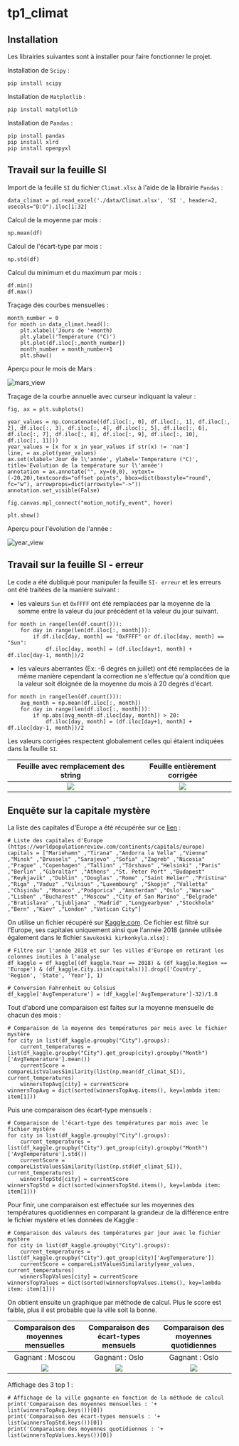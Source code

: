 # tp1_climat

## Installation

Les librairies suivantes sont à installer pour faire fonctionner le projet.

Installation de `Scipy` :
```
pip install scipy
```
Installation de `Matplotlib` :
```
pip install matplotlib
```
Installation de `Pandas` :
```
pip install pandas
pip install xlrd
pip install openpyxl
```

## Travail sur la feuille SI 

Import de la feuille `SI` du fichier `Climat.xlsx` à l'aide de la librairie `Pandas` : 
```
data_climat = pd.read_excel('./data/Climat.xlsx', 'SI ', header=2, usecols="D:O").iloc[1:32]
```

Calcul de la moyenne par mois :
```
np.mean(df)
```

Calcul de l'écart-type par mois :
```
np.std(df)
```

Calcul du minimum et du maximum par mois :
```
df.min()
df.max()
```

Traçage des courbes mensuelles :
```
month_number = 0
for month in data_climat.head():
    plt.xlabel('Jours de '+month)
    plt.ylabel('Température (°C)')
    plt.plot(df.iloc[:,month_number])
    month_number = month_number+1
    plt.show()
```

Aperçu pour le mois de Mars :

![mars_view](img/vue_mars.png "Evolution de la température en Mars")

Traçage de la courbe annuelle avec curseur indiquant la valeur :
```
fig, ax = plt.subplots()

year_values = np.concatenate((df.iloc[:, 0], df.iloc[:, 1], df.iloc[:, 2], df.iloc[:, 3], df.iloc[:, 4], df.iloc[:, 5], df.iloc[:, 6], df.iloc[:, 7], df.iloc[:, 8], df.iloc[:, 9], df.iloc[:, 10], df.iloc[:, 11]))
year_values = [x for x in year_values if str(x) != 'nan']
line, = ax.plot(year_values)
ax.set(xlabel='Jour de l\'année', ylabel='Temperature (°C)', title='Evolution de la température sur l\'année')
annotation = ax.annotate("", xy=(0,0), xytext=(-20,20),textcoords="offset points", bbox=dict(boxstyle="round", fc="w"), arrowprops=dict(arrowstyle="->"))
annotation.set_visible(False)

fig.canvas.mpl_connect("motion_notify_event", hover)

plt.show()
```

Aperçu pour l'évolution de l'année :

![year_view](img/vue_annee.png "Evolution de la température sur l'année")

## Travail sur la feuille SI - erreur

Le code a été dubliqué pour manipuler la feuille `SI- erreur` et les erreurs ont été traitées de la manière suivant :
* les valeurs `Sun` et `0xFFFF` ont été remplacées par la moyenne de la somme entre la valeur du jour précédent et la valeur du jour suivant.
```
for month in range(len(df.count())):
    for day in range(len(df.iloc[:, month])):
        if df.iloc[day, month] == "0xFFFF" or df.iloc[day, month] == "Sun":
            df.iloc[day, month] = (df.iloc[day+1, month] + df.iloc[day-1, month])/2
```
* les valeurs aberrantes (Ex: -6 degrés en juillet) ont été remplacées de la même manière cependant la correction ne s'effectue qu'à condition que la valeur soit éloignée de la moyenne du mois à 20 degrés d'écart.
```
for month in range(len(df.count())):
    avg_month = np.mean(df.iloc[:, month])
    for day in range(len(df.iloc[:, month])):
        if np.abs(avg_month-df.iloc[day, month]) > 20:
            df.iloc[day, month] = (df.iloc[day+1, month] + df.iloc[day-1, month])/2
```

Les valeurs corrigées respectent globalement celles qui étaient indiquées dans la feuille `SI`.

Feuille avec remplacement des string          |  Feuille entièrement corrigée
:-------------------------:|:-----------:
![](img/vue_annee_sans_string.png)  |  ![](img/vue_annee_corrigee.png) 

## Enquête sur la capitale mystère 

La liste des capitales d'Europe a été récupérée sur ce [lien](https://worldpopulationreview.com/continents/capitals/europe) :

```
# Liste des capitales d'Europe (https://worldpopulationreview.com/continents/capitals/europe)
capitals = ["Mariehamn" ,"Tirana" ,"Andorra la Vella" ,"Vienna" ,"Minsk" ,"Brussels" ,"Sarajevo" ,"Sofia" ,"Zagreb" ,"Nicosia" ,"Prague" ,"Copenhagen" ,"Tallinn" ,"Tórshavn" ,"Helsinki" ,"Paris" ,"Berlin" ,"Gibraltar" ,"Athens" ,"St. Peter Port" ,"Budapest" ,"Reykjavik" ,"Dublin" ,"Douglas" ,"Rome" ,"Saint Helier" ,"Pristina" ,"Riga" ,"Vaduz" ,"Vilnius" ,"Luxembourg" ,"Skopje" ,"Valletta" ,"Chișinău" ,"Monaco" ,"Podgorica" ,"Amsterdam" ,"Oslo" ,"Warsaw" ,"Lisbon" ,"Bucharest" ,"Moscow" ,"City of San Marino" ,"Belgrade" ,"Bratislava" ,"Ljubljana" ,"Madrid" ,"Longyearbyen" ,"Stockholm" ,"Bern" ,"Kiev" ,"London" ,"Vatican City"]
```

On utilise un fichier récupéré sur [Kaggle.com](https://www.kaggle.com/sudalairajkumar/daily-temperature-of-major-cities). Ce fichier est filtré sur l'Europe, ses capitales uniquement ainsi que l'année 2018 (année utilisée également dans le fichier `Savukoski kirkonkyla.xlsx`) :

```
# Filtre sur l'année 2018 et sur les villes d'Europe en retirant les colonnes inutiles à l'analyse
df_kaggle = df_kaggle[(df_kaggle.Year == 2018) & (df_kaggle.Region == 'Europe') & (df_kaggle.City.isin(capitals))].drop(['Country', 'Region', 'State', 'Year'], 1)

# Conversion Fahrenheit ou Celsius
df_kaggle['AvgTemperature'] = (df_kaggle['AvgTemperature']-32)/1.8
```

Tout d'abord une comparaison est faites sur la moyenne mensuelle de chacun des mois :

```
# Comparaison de la moyenne des températures par mois avec le fichier mystère
for city in list(df_kaggle.groupby("City").groups):
    current_temperatures = list(df_kaggle.groupby("City").get_group(city).groupby("Month")['AvgTemperature'].mean())
    currentScore = compareListValuesSimilarity(list(np.mean(df_climat_SI)), current_temperatures)
    winnersTopAvg[city] = currentScore
winnersTopAvg = dict(sorted(winnersTopAvg.items(), key=lambda item: item[1]))
```

Puis une comparaison des écart-type mensuels :

```
# Comparaison de l'écart-type des températures par mois avec le fichier mystère
for city in list(df_kaggle.groupby("City").groups):
    current_temperatures = list(df_kaggle.groupby("City").get_group(city).groupby("Month")['AvgTemperature'].std())
    currentScore = compareListValuesSimilarity(list(np.std(df_climat_SI)), current_temperatures)
    winnersTopStd[city] = currentScore
winnersTopStd = dict(sorted(winnersTopStd.items(), key=lambda item: item[1]))
```

Pour finir, une comparaison est effectuée sur les moyennes des températures quotidiennes en comparant la grandeur de la différence entre le fichier mystère et les données de Kaggle :

```
# Comparaison des valeurs des températures par jour avec le fichier mystère
for city in list(df_kaggle.groupby("City").groups):
    current_temperatures = list(df_kaggle.groupby("City").get_group(city)['AvgTemperature'])
    currentScore = compareListValuesSimilarity(year_values, current_temperatures)
    winnersTopValues[city] = currentScore
winnersTopValues = dict(sorted(winnersTopValues.items(), key=lambda item: item[1]))
```

On obtient ensuite un graphique par méthode de calcul. Plus le score est faible, plus il est probable que la ville soit la bonne.

Comparaison des moyennes mensuelles |  Comparaison des écart-types mensuels |  Comparaison des moyennes quotidiennes 
|:-------------------------:|:-----------:|:-----------:|
| Gagnant : Moscou  |  Gagnant : Oslo |  Gagnant : Oslo|
|![](img/top_avg_month.png)  |  ![](img/top_std_month.png) |  ![](img/top_avg_day.png) |


Affichage des 3 top 1 :

```
# Affichage de la ville gagnante en fonction de la méthode de calcul
print('Comparaison des moyennes mensuelles : '+ list(winnersTopAvg.keys())[0])
print('Comparaison des écart-types mensuels : '+ list(winnersTopStd.keys())[0])
print('Comparaison des moyennes quotidiennes : '+ list(winnersTopValues.keys())[0])
```
